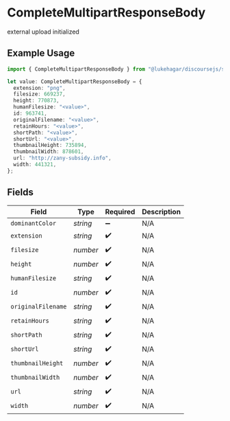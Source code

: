 # CompleteMultipartResponseBody

external upload initialized

## Example Usage

```typescript
import { CompleteMultipartResponseBody } from "@lukehagar/discoursejs/sdk/models/operations";

let value: CompleteMultipartResponseBody = {
  extension: "png",
  filesize: 669237,
  height: 770873,
  humanFilesize: "<value>",
  id: 963741,
  originalFilename: "<value>",
  retainHours: "<value>",
  shortPath: "<value>",
  shortUrl: "<value>",
  thumbnailHeight: 735894,
  thumbnailWidth: 878601,
  url: "http://zany-subsidy.info",
  width: 441321,
};
```

## Fields

| Field              | Type               | Required           | Description        |
| ------------------ | ------------------ | ------------------ | ------------------ |
| `dominantColor`    | *string*           | :heavy_minus_sign: | N/A                |
| `extension`        | *string*           | :heavy_check_mark: | N/A                |
| `filesize`         | *number*           | :heavy_check_mark: | N/A                |
| `height`           | *number*           | :heavy_check_mark: | N/A                |
| `humanFilesize`    | *string*           | :heavy_check_mark: | N/A                |
| `id`               | *number*           | :heavy_check_mark: | N/A                |
| `originalFilename` | *string*           | :heavy_check_mark: | N/A                |
| `retainHours`      | *string*           | :heavy_check_mark: | N/A                |
| `shortPath`        | *string*           | :heavy_check_mark: | N/A                |
| `shortUrl`         | *string*           | :heavy_check_mark: | N/A                |
| `thumbnailHeight`  | *number*           | :heavy_check_mark: | N/A                |
| `thumbnailWidth`   | *number*           | :heavy_check_mark: | N/A                |
| `url`              | *string*           | :heavy_check_mark: | N/A                |
| `width`            | *number*           | :heavy_check_mark: | N/A                |